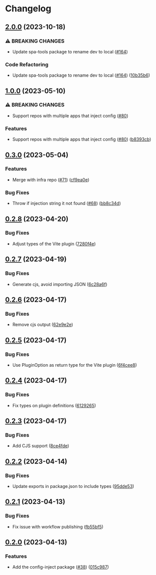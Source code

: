 # Changelog

## [2.0.0](https://github.com/pleo-io/spa-tools/compare/spa-config-inject-v1.0.0...spa-config-inject-v2.0.0) (2023-10-18)


### ⚠ BREAKING CHANGES

* Update spa-tools package to rename dev to local ([#164](https://github.com/pleo-io/spa-tools/issues/164))

### Code Refactoring

* Update spa-tools package to rename dev to local ([#164](https://github.com/pleo-io/spa-tools/issues/164)) ([10b35b6](https://github.com/pleo-io/spa-tools/commit/10b35b66c63937f3b0c9e90a04976acc277255df))

## [1.0.0](https://github.com/pleo-io/spa-tools/compare/spa-config-inject-v0.3.0...spa-config-inject-v1.0.0) (2023-05-10)


### ⚠ BREAKING CHANGES

* Support repos with multiple apps that inject config ([#80](https://github.com/pleo-io/spa-tools/issues/80))

### Features

* Support repos with multiple apps that inject config ([#80](https://github.com/pleo-io/spa-tools/issues/80)) ([b8393cb](https://github.com/pleo-io/spa-tools/commit/b8393cbffc7452c6d5d276c1b3a6c7ac2d96768f))

## [0.3.0](https://github.com/pleo-io/pleo-spa-cicd/compare/spa-config-inject-v0.2.8...spa-config-inject-v0.3.0) (2023-05-04)


### Features

* Merge with infra repo ([#71](https://github.com/pleo-io/pleo-spa-cicd/issues/71)) ([cf9ea0e](https://github.com/pleo-io/pleo-spa-cicd/commit/cf9ea0e7069ef2b844206c782e5a536fdb077f1c))


### Bug Fixes

* Throw if injection string it not found ([#68](https://github.com/pleo-io/pleo-spa-cicd/issues/68)) ([bb8c34d](https://github.com/pleo-io/pleo-spa-cicd/commit/bb8c34d0979dfcb430bca4a5a05fe26a80a7a0a5))

## [0.2.8](https://github.com/pleo-io/pleo-spa-cicd/compare/spa-config-inject-v0.2.7...spa-config-inject-v0.2.8) (2023-04-20)


### Bug Fixes

* Adjust types of the Vite plugin ([7280f4e](https://github.com/pleo-io/pleo-spa-cicd/commit/7280f4e716a8cde38a1a0dbbd4be32fe6350271b))

## [0.2.7](https://github.com/pleo-io/pleo-spa-cicd/compare/spa-config-inject-v0.2.6...spa-config-inject-v0.2.7) (2023-04-19)


### Bug Fixes

* Generate cjs, avoid importing JSON ([6c28a6f](https://github.com/pleo-io/pleo-spa-cicd/commit/6c28a6fddf3a7c8fd6f63e36e70108073068294b))

## [0.2.6](https://github.com/pleo-io/pleo-spa-cicd/compare/spa-config-inject-v0.2.5...spa-config-inject-v0.2.6) (2023-04-17)


### Bug Fixes

* Remove cjs output ([62e9e2e](https://github.com/pleo-io/pleo-spa-cicd/commit/62e9e2e2f394beb31b478d53d2377b326520c739))

## [0.2.5](https://github.com/pleo-io/pleo-spa-cicd/compare/spa-config-inject-v0.2.4...spa-config-inject-v0.2.5) (2023-04-17)


### Bug Fixes

* Use PluginOption as return type for the Vite plugin ([6f4cee8](https://github.com/pleo-io/pleo-spa-cicd/commit/6f4cee8db0bb2b78217c34d3d715e5b62bffedc8))

## [0.2.4](https://github.com/pleo-io/pleo-spa-cicd/compare/spa-config-inject-v0.2.3...spa-config-inject-v0.2.4) (2023-04-17)


### Bug Fixes

* Fix types on plugin definitions ([6129265](https://github.com/pleo-io/pleo-spa-cicd/commit/61292659057e87060b8da6697aedf0516cd77d46))

## [0.2.3](https://github.com/pleo-io/pleo-spa-cicd/compare/spa-config-inject-v0.2.2...spa-config-inject-v0.2.3) (2023-04-17)


### Bug Fixes

* Add CJS support ([8ce4fde](https://github.com/pleo-io/pleo-spa-cicd/commit/8ce4fdef141753f95cefb84f26a3993d2cd75238))

## [0.2.2](https://github.com/pleo-io/pleo-spa-cicd/compare/spa-config-inject-v0.2.1...spa-config-inject-v0.2.2) (2023-04-14)


### Bug Fixes

* Update exports in package.json to include types ([95dde53](https://github.com/pleo-io/pleo-spa-cicd/commit/95dde53ab62ad6e7a63500d3562ef2997cf4905b))

## [0.2.1](https://github.com/pleo-io/pleo-spa-cicd/compare/spa-config-inject-v0.2.0...spa-config-inject-v0.2.1) (2023-04-13)


### Bug Fixes

* Fix issue with workflow publishing ([fb55bf5](https://github.com/pleo-io/pleo-spa-cicd/commit/fb55bf591213c07c41cb171e0d7596df1c40aa04))

## [0.2.0](https://github.com/pleo-io/pleo-spa-cicd/compare/spa-config-inject-v0.1.0...spa-config-inject-v0.2.0) (2023-04-13)


### Features

* Add the config-inject package ([#38](https://github.com/pleo-io/pleo-spa-cicd/issues/38)) ([015c987](https://github.com/pleo-io/pleo-spa-cicd/commit/015c9873d9c9915c9c687b94751351bd06224fb6))
